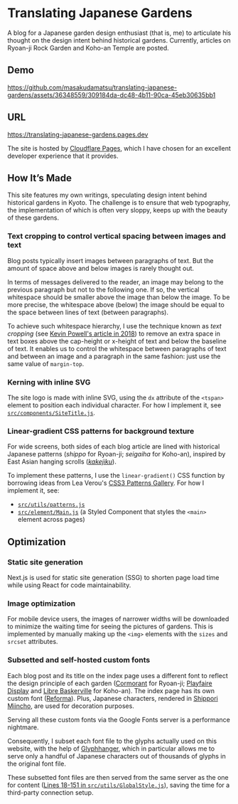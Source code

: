 # Translating Japanese Gardens

A blog for a Japanese garden design enthusiast (that is, me) to articulate his thought on the design intent behind historical gardens. Currently, articles on Ryoan-ji Rock Garden and Koho-an Temple are posted.

## Demo

https://github.com/masakudamatsu/translating-japanese-gardens/assets/36348559/309184da-dc48-4b11-90ca-45eb30635bb1

## URL

https://translating-japanese-gardens.pages.dev

The site is hosted by [Cloudflare Pages](https://pages.cloudflare.com), which I have chosen for an excellent developer experience that it provides.

## How It’s Made

This site features my own writings, speculating design intent behind historical gardens in Kyoto. The challenge is to ensure that web typography, the implementation of which is often very sloppy, keeps up with the beauty of these gardens.

### Text cropping to control vertical spacing between images and text

Blog posts typically insert images between paragraphs of text. But the amount of space above and below images is rarely thought out. 

In terms of messages delivered to the reader, an image may belong to the previous paragraph but not to the following one. If so, the vertical whitespace should be smaller above the image than below the image. To be more precise, the whitespace above (below) the image should be equal to the space between lines of text (between paragraphs). 

To achieve such whitespace hierarchy, I use the technique known as _text cropping_ (see [Kevin Powell's article in 2018](https://medium.com/eightshapes-llc/cropping-away-negative-impacts-of-line-height-84d744e016ce)) to remove an extra space in text boxes above the cap-height or x-height of text and below the baseline of text. It enables us to control the whitespace between paragraphs of text and between an image and a paragraph in the same fashion: just use the same value of `margin-top`.

### Kerning with inline SVG

The site logo is made with inline SVG, using the `dx` attribute of the `<tspan>` element to position each individual character. For how I implement it, see [`src/components/SiteTitle.js`](https://github.com/masakudamatsu/translating-japanese-gardens/blob/main/src/components/SiteTitle.js).

### Linear-gradient CSS patterns for background texture

For wide screens, both sides of each blog article are lined with historical Japanese patterns (_shippo_ for Ryoan-ji; _seigaiha_ for Koho-an), inspired by East Asian hanging scrolls ([_kakejiku_](https://en.wikipedia.org/wiki/Hanging_scroll)).

To implement these patterns, I use the `linear-gradient()` CSS function by borrowing ideas from Lea Verou's [CSS3 Patterns Gallery](https://projects.verou.me/css3patterns/). For how I implement it, see:
- [`src/utils/patterns.js`](https://github.com/masakudamatsu/translating-japanese-gardens/blob/main/src/utils/patterns.js)
- [`src/element/Main.js`](https://github.com/masakudamatsu/translating-japanese-gardens/blob/main/src/elements/Main.js) (a Styled Component that styles the `<main>` element across pages)

## Optimization

### Static site generation
Next.js is used for static site generation (SSG) to shorten page load time while using React for code maintainability.

### Image optimization
For mobile device users, the images of narrower widths will be downloaded to minimize the waiting time for seeing the pictures of gardens. This is implemented by manually making up the `<img>` elements with the `sizes` and `srcset` attributes.

### Subsetted and self-hosted custom fonts

Each blog post and its title on the index page uses a different font to reflect the design principle of each garden ([Cormorant](https://www.behance.net/gallery/28579883/Cormorant-an-open-source-display-font-family) for Ryoan-ji; [Playfaire Display](https://fonts.google.com/specimen/Playfair+Display) and [Libre Baskerville](https://fonts.google.com/specimen/Libre+Baskerville) for Koho-an). The index page has its own custom font ([Reforma](https://pampatype.com/reforma)). Plus, Japanese characters, rendered in [Shippori Miincho](https://fonts.google.com/specimen/Shippori+Mincho+B1/), are used for decoration purposes.

Serving all these custom fonts via the Google Fonts server is a performance nightmare. 

Consequently, I subset each font file to the glyphs actually used on this website, with the help of [Glyphhanger](https://github.com/zachleat/glyphhanger), which in particular allows me to serve only a handful of Japanese characters out of thousands of glyphs in the original font file.

These subsetted font files are then served from the same server as the one for content ([Lines 18-151 in `src/utils/GlobalStyle.js`](https://github.com/masakudamatsu/translating-japanese-gardens/blob/8022a716e41d3cc06a85f70d1e1d65bf0327d52f/src/utils/GlobalStyle.js#L17)), saving the time for a third-party connection setup.
